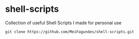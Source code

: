 # shell-scripts
Collection of useful Shell Scripts I made for personal use

```shell
git clone https://github.com/MeiFagundes/shell-scripts.git
```

